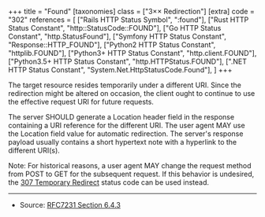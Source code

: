 +++
title = "Found"
[taxonomies]
class = ["3&times;&times; Redirection"]
[extra]
code = "302"
references = [
    ["Rails HTTP Status Symbol", ":found"],
    ["Rust HTTP Status Constant", "http::StatusCode::FOUND"],
    ["Go HTTP Status Constant", "http.StatusFound"],
    ["Symfony HTTP Status Constant", "Response::HTTP_FOUND"],
    ["Python2 HTTP Status Constant", "httplib.FOUND"],
    ["Python3+ HTTP Status Constant", "http.client.FOUND"],
    ["Python3.5+ HTTP Status Constant", "http.HTTPStatus.FOUND"],
    [".NET HTTP Status Constant", "System.Net.HttpStatusCode.Found"],
]
+++

The target resource resides temporarily under a different URI. Since the redirection might be altered on occasion, the client ought to continue to use the effective request URI for future requests.

The server SHOULD generate a Location header field in the response containing a URI reference for the different URI. The user agent MAY use the Location field value for automatic redirection. The server's response payload usually contains a short hypertext note with a hyperlink to the different URI(s).

Note: For historical reasons, a user agent MAY change the request method from POST to GET for the subsequent request. If this behavior is undesired, the [307 Temporary Redirect](/307) status code can be used instead.

---

* Source: [RFC7231 Section 6.4.3][1]

[1]: <http://tools.ietf.org/html/rfc7231#section-6.4.3>
